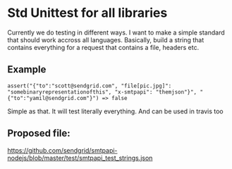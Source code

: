 # Std Unittest for all libraries

Currently we do testing in different ways. I want to make a simple standard that should work accross all languages. Basically, build a string that contains everything for a request that contains a file, headers etc.

## Example

```
assert("{"to":"scott@sendgrid.com", "file[pic.jpg]": "somebinaryrepresentationofthis", "x-smtpapi": "themjson"}", "{"to":"yamil@sendgrid.com"}") => false
```

Simple as that. It will test literally everything. And can be used in travis too

## Proposed file:

<https://github.com/sendgrid/smtpapi-nodejs/blob/master/test/smtpapi_test_strings.json>
